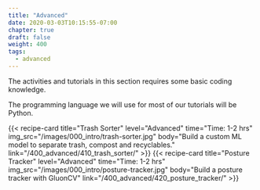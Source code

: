 ```yaml
---
title: "Advanced"
date: 2020-03-03T10:15:55-07:00
chapter: true
draft: false
weight: 400
tags:
  - advanced
---
```

The activities and tutorials in this section requires some basic coding knowledge.

The programming language we will use for most of our tutorials will be Python.

<div class="card-deck">
{{< recipe-card
    title="Trash Sorter"
    level="Advanced"
    time="Time: 1-2 hrs"
    img_src="/images/000_intro/trash-sorter.jpg"
    body="Build a custom ML model to separate trash, compost and recyclables."
    link="/400_advanced/410_trash_sorter/"
    >}}
{{< recipe-card
    title="Posture Tracker"
    level="Advanced"
    time="Time: 1-2 hrs"
    img_src="/images/000_intro/posture-tracker.jpg"
    body="Build a posture tracker with GluonCV"
    link="/400_advanced/420_posture_tracker/"
    >}}
</div>